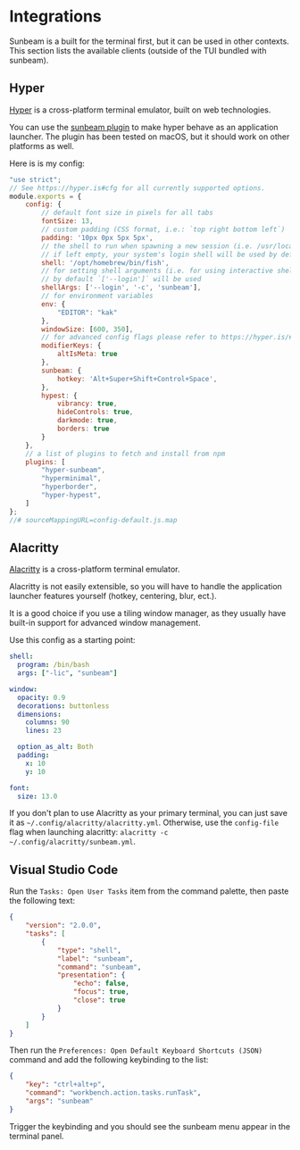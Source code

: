 # Integrations

Sunbeam is a built for the terminal first, but it can be used in other contexts. This section lists the available clients (outside of the TUI bundled with sunbeam).

## Hyper

[Hyper](https://hyper.is/) is a cross-platform terminal emulator, built on web technologies.

You can use the [sunbeam plugin](https://www.npmjs.com/package/hyper-sunbeam) to make hyper behave as an application launcher.
The plugin has been tested on macOS, but it should work on other platforms as well.

Here is is my config:

```js
"use strict";
// See https://hyper.is#cfg for all currently supported options.
module.exports = {
    config: {
        // default font size in pixels for all tabs
        fontSize: 13,
        // custom padding (CSS format, i.e.: `top right bottom left`)
        padding: '10px 0px 5px 5px',
        // the shell to run when spawning a new session (i.e. /usr/local/bin/fish)
        // if left empty, your system's login shell will be used by default
        shell: '/opt/homebrew/bin/fish',
        // for setting shell arguments (i.e. for using interactive shellArgs: `['-i']`)
        // by default `['--login']` will be used
        shellArgs: ['--login', '-c', 'sunbeam'],
        // for environment variables
        env: {
            "EDITOR": "kak"
        },
        windowSize: [600, 350],
        // for advanced config flags please refer to https://hyper.is/#cfg
        modifierKeys: {
            altIsMeta: true
        },
        sunbeam: {
            hotkey: 'Alt+Super+Shift+Control+Space',
        },
        hypest: {
            vibrancy: true,
            hideControls: true,
            darkmode: true,
            borders: true
        }
    },
    // a list of plugins to fetch and install from npm
    plugins: [
        "hyper-sunbeam",
        "hyperminimal",
        "hyperborder",
        "hyper-hypest",
    ]
};
//# sourceMappingURL=config-default.js.map
```

## Alacritty

[Alacritty](https://github.com/alacritty/alacritty) is a cross-platform terminal emulator.

Alacritty is not easily extensible, so you will have to handle the application launcher features yourself (hotkey, centering, blur, ect.).

It is a good choice if you use a tiling window manager, as they usually have built-in support for advanced window management.

Use this config as a starting point:

```yml
shell:
  program: /bin/bash
  args: ["-lic", "sunbeam"]

window:
  opacity: 0.9
  decorations: buttonless
  dimensions:
    columns: 90
    lines: 23

  option_as_alt: Both
  padding:
    x: 10
    y: 10

font:
  size: 13.0
```

If you don't plan to use Alacritty as your primary terminal, you can just save it as `~/.config/alacritty/alacritty.yml`.
Otherwise, use the `config-file` flag when launching alacritty: `alacritty -c ~/.config/alacritty/sunbeam.yml`.

## Visual Studio Code

Run the `Tasks: Open User Tasks` item from the command palette, then paste the following text:

```json
{
    "version": "2.0.0",
    "tasks": [
        {
            "type": "shell",
            "label": "sunbeam",
            "command": "sunbeam",
            "presentation": {
                "echo": false,
                "focus": true,
                "close": true
            }
        }
    ]
}
```

Then run the `Preferences: Open Default Keyboard Shortcuts (JSON)` command and add the following keybinding to the list:

```json
{
    "key": "ctrl+alt+p",
    "command": "workbench.action.tasks.runTask",
    "args": "sunbeam"
}
```

Trigger the keybinding and you should see the sunbeam menu appear in the terminal panel.

